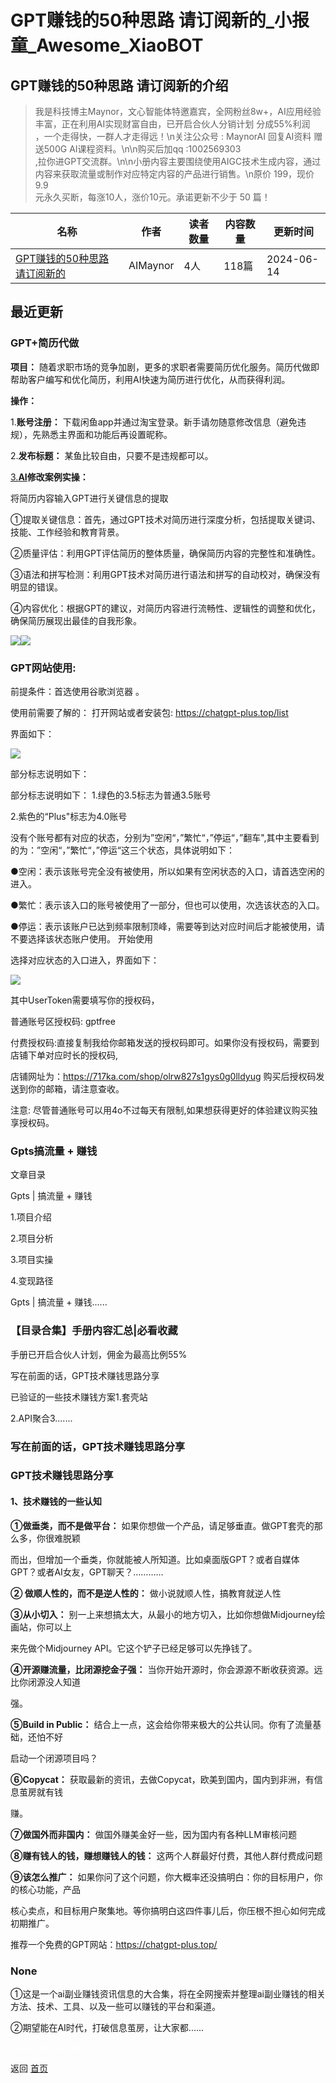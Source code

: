 # GPT赚钱的50种思路 请订阅新的_小报童_Awesome_XiaoBOT

## GPT赚钱的50种思路 请订阅新的介绍
> 我是科技博主Maynor，文心智能体特邀嘉宾，全网粉丝8w+，AI应用经验丰富，正在利用AI实现财富自由，已开启合伙人分销计划 分成55%利润  
，一个走得快，一群人才走得远！\n关注公众号 : MaynorAI 回复AI资料 赠送500G AI课程资料。\n\n购买后加qq :1002569303  
,拉你进GPT交流群。\n\n小册内容主要围绕使用AIGC技术生成内容，通过内容来获取流量或制作对应特定内容的产品进行销售。\n原价 199，现价 9.9  
元永久买断，每涨10人，涨价10元。承诺更新不少于 50 篇！  
  


|名称|作者|读者数量|内容数量|更新时间|
|---|---|---|---|---|
|[GPT赚钱的50种思路 请订阅新的](https://xiaobot.net/p/maynorai?refer=9c3f1c95-a052-465a-9902-f6d75080262a)|AIMaynor|4人|118篇|2024-06-14|

## 最近更新
### GPT+简历代做

**项目：** 随着求职市场的竞争加剧，更多的求职者需要简历优化服务。简历代做即帮助客户编写和优化简历，利用AI快速为简历进行优化，从而获得利润。

**操作：**

1.**账号注册：** 下载闲鱼app并通过淘宝登录。新手请勿随意修改信息（避免违规），先熟悉主界面和功能后再设置昵称。

2.**发布标题：** 某鱼比较自由，只要不是违规都可以。

[3.**AI**](http://3.AI)**修改案例实操：**

将简历内容输入GPT进行关键信息的提取

①提取关键信息：首先，通过GPT技术对简历进行深度分析，包括提取关键词、技能、工作经验和教育背景。

②质量评估：利用GPT评估简历的整体质量，确保简历内容的完整性和准确性。

③语法和拼写检测：利用GPT技术对简历进行语法和拼写的自动校对，确保没有明显的错误。

④内容优化：根据GPT的建议，对简历内容进行流畅性、逻辑性的调整和优化，确保简历展现出最佳的自我形象。

![](https://static.xiaobot.net/file/2024-06-14/406766/80efa7d9d9dfa99f16dd9574c28306cd.png)![](https://static.xiaobot.net/file/2024-06-14/406766/fa0c465d19ecf0cb22ebc01f776c8ce8.png)

### GPT网站使用:

前提条件：首选使用谷歌浏览器 。

使用前需要了解的： 打开网站或者安装包: <https://chatgpt-plus.top/list>

界面如下：

![](https://static.xiaobot.net/file/2024-06-14/406766/e08c238a00faa7de5d4359c312a109be.png)

部分标志说明如下：

部分标志说明如下： 1.绿色的3.5标志为普通3.5账号

2.紫色的“Plus"标志为4.0账号

没有个账号都有对应的状态，分别为”空闲“，”繁忙“，”停运“，”翻车",其中主要看到的为：”空闲“，”繁忙“，”停运“这三个状态，具体说明如下：

●空闲：表示该账号完全没有被使用，所以如果有空闲状态的入口，请首选空闲的进入。

●繁忙：表示该入口的账号被使用了一部分，但也可以使用，次选该状态的入口。

●停运：表示该账户已达到频率限制顶峰，需要等到达对应时间后才能被使用，请不要选择该状态账户使用。 开始使用

选择对应状态的入口进入，界面如下：

![](https://static.xiaobot.net/file/2024-06-14/406766/e814c1326398ed4084fad03e33b43747.png)

其中UserToken需要填写你的授权码，

普通账号区授权码: gptfree

付费授权码:直接复制我给你邮箱发送的授权码即可。如果你没有授权码，需要到店铺下单对应时长的授权码,

店铺网址为：<https://717ka.com/shop/olrw827s1gys0g0lldyug> 购买后授权码发送到你的邮箱，请注意查收。

注意: 尽管普通账号可以用4o不过每天有限制,如果想获得更好的体验建议购买独享授权码。

### Gpts搞流量 + 赚钱

文章目录

Gpts | 搞流量 + 赚钱

1.项目介绍

2.项目分析

3.项目实操

4.变现路径

Gpts | 搞流量 + 赚钱......

### 【目录合集】手册内容汇总|必看收藏

手册已开启合伙人计划，佣金为最高比例55%

写在前面的话，GPT技术赚钱思路分享

已验证的一些技术赚钱方案1.套壳站

2.API聚合3.......

### 写在前面的话，GPT技术赚钱思路分享

### **GPT技术赚钱思路分享**

#### **1、技术赚钱的一些认知**

**①做垂类，而不是做平台：** 如果你想做一个产品，请足够垂直。做GPT套壳的那么多，你很难脱颖

而出，但增加一个垂类，你就能被人所知道。比如桌面版GPT？或者自媒体GPT？或者AI女友，GPT聊天？…………

**② 做顺人性的，而不是逆人性的：** 做小说就顺人性，搞教育就逆人性

**③从小切入：** 别一上来想搞太大，从最小的地方切入，比如你想做Midjourney绘画站，你可以上

来先做个Midjourney API。它这个铲子已经足够可以先挣钱了。

**④开源赚流量，比闭源挖金子强：** 当你开始开源时，你会源源不断收获资源。远比你闭源没人知道

强。

**⑤Build in Public：** 结合上一点，这会给你带来极大的公共认同。你有了流量基础，还怕不好

启动一个闭源项目吗？

**⑥Copycat：** 获取最新的资讯，去做Copycat，欧美到国内，国内到非洲，有信息茧房就有钱

赚。

**⑦做国外而非国内：** 做国外赚美金好一些，因为国内有各种LLM审核问题

**⑧赚有钱人的钱，赚想赚钱人的钱：** 这两个人群最好付费，其他人群付费成问题

**⑨该怎么推广：** 如果你问了这个问题，你大概率还没搞明白：你的目标用户，你的核心功能，产品

核心卖点，和目标用户聚集地。等你搞明白这四件事儿后，你压根不担心如何完成初期推广。

推荐一个免费的GPT网站：<https://chatgpt-plus.top/>

### None

①这是一个ai副业赚钱资讯信息的大合集，将在全网搜索并整理ai副业赚钱的相关方法、技术、工具、以及一些可以赚钱的平台和渠道。

②期望能在AI时代，打破信息茧房，让大家都......


<a href="https://github.com/Reno9527/awesome-xiaobot" style="color: white; text-decoration: none;">awesome-xiaobot</a>

返回 [首页](../README.md)
